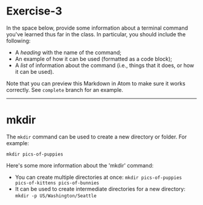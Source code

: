 # Exercise-3

In the space below, provide some information about a terminal command you've learned thus far in the class. In particular, you should include the following:

- A _heading_ with the name of the command;
- An example of how it can be used (formatted as a code block);
- A _list_ of information about the command (i.e., things that it does, or how it can be used).

Note that you can preview this Markdown in Atom to make sure it works correctly. See `complete` branch for an example.

---

# mkdir
The `mkdir` command can be used to create a new directory or folder. For example:

```
mkdir pics-of-puppies
```
Here's some more information about the 'mkdir' command:
* You can create multiple directories at once: `mkdir pics-of-puppies pics-of-kittens pics-of-bunnies`
* It can be used to create intermediate directories for a new directory: `mkdir -p US/Washington/Seattle`

